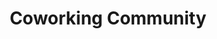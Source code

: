 ---
state: TX
region: Austin
title: Coworking Community
group_url: https://www.meetup.com/meetup-group-KWoxovhi/
topics: [ community ]
---